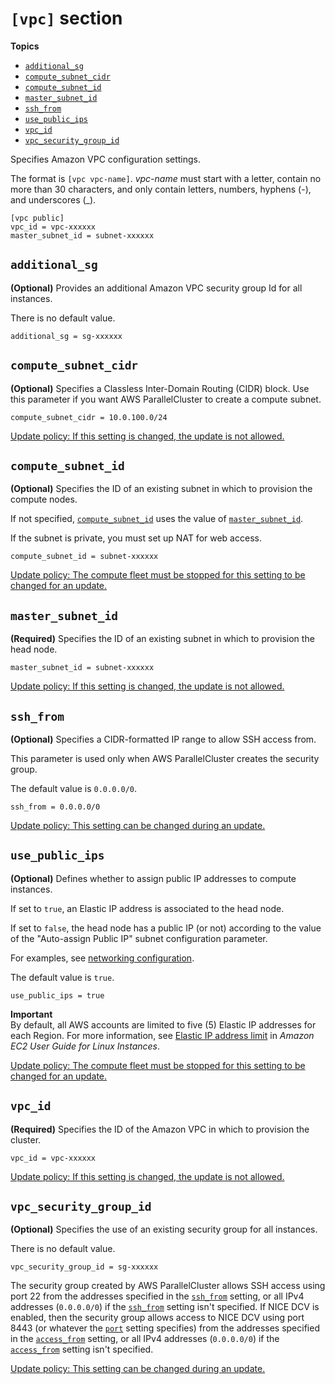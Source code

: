 # `[vpc]` section<a name="vpc-section"></a>

**Topics**
+ [`additional_sg`](#additional-sg)
+ [`compute_subnet_cidr`](#compute-subnet-cidr)
+ [`compute_subnet_id`](#compute-subnet-id)
+ [`master_subnet_id`](#master-subnet-id)
+ [`ssh_from`](#ssh-from)
+ [`use_public_ips`](#use-public-ips)
+ [`vpc_id`](#vpc-id)
+ [`vpc_security_group_id`](#vpc-security-group-id)

Specifies Amazon VPC configuration settings\.

The format is `[vpc vpc-name]`\. *vpc\-name* must start with a letter, contain no more than 30 characters, and only contain letters, numbers, hyphens \(\-\), and underscores \(\_\)\.

```
[vpc public]
vpc_id = vpc-xxxxxx
master_subnet_id = subnet-xxxxxx
```

## `additional_sg`<a name="additional-sg"></a>

**\(Optional\)** Provides an additional Amazon VPC security group Id for all instances\.

There is no default value\.

```
additional_sg = sg-xxxxxx
```

## `compute_subnet_cidr`<a name="compute-subnet-cidr"></a>

**\(Optional\)** Specifies a Classless Inter\-Domain Routing \(CIDR\) block\. Use this parameter if you want AWS ParallelCluster to create a compute subnet\.

```
compute_subnet_cidr = 10.0.100.0/24
```

[Update policy: If this setting is changed, the update is not allowed.](using-pcluster-update.md#update-policy-fail)

## `compute_subnet_id`<a name="compute-subnet-id"></a>

**\(Optional\)** Specifies the ID of an existing subnet in which to provision the compute nodes\.

If not specified, [`compute_subnet_id`](#compute-subnet-id) uses the value of [`master_subnet_id`](#master-subnet-id)\.

If the subnet is private, you must set up NAT for web access\.

```
compute_subnet_id = subnet-xxxxxx
```

[Update policy: The compute fleet must be stopped for this setting to be changed for an update.](using-pcluster-update.md#update-policy-compute-fleet)

## `master_subnet_id`<a name="master-subnet-id"></a>

**\(Required\)** Specifies the ID of an existing subnet in which to provision the head node\.

```
master_subnet_id = subnet-xxxxxx
```

[Update policy: If this setting is changed, the update is not allowed.](using-pcluster-update.md#update-policy-fail)

## `ssh_from`<a name="ssh-from"></a>

**\(Optional\)** Specifies a CIDR\-formatted IP range to allow SSH access from\.

This parameter is used only when AWS ParallelCluster creates the security group\.

The default value is `0.0.0.0/0`\.

```
ssh_from = 0.0.0.0/0
```

[Update policy: This setting can be changed during an update.](using-pcluster-update.md#update-policy-setting-supported)

## `use_public_ips`<a name="use-public-ips"></a>

**\(Optional\)** Defines whether to assign public IP addresses to compute instances\.

If set to `true`, an Elastic IP address is associated to the head node\.

If set to `false`, the head node has a public IP \(or not\) according to the value of the "Auto\-assign Public IP" subnet configuration parameter\.

For examples, see [networking configuration](networking.md)\.

The default value is `true`\.

```
use_public_ips = true
```

**Important**  
By default, all AWS accounts are limited to five \(5\) Elastic IP addresses for each Region\. For more information, see [Elastic IP address limit](https://docs.aws.amazon.com/AWSEC2/latest/UserGuide/elastic-ip-addresses-eip.html#using-instance-addressing-limit) in *Amazon EC2 User Guide for Linux Instances*\.

[Update policy: The compute fleet must be stopped for this setting to be changed for an update.](using-pcluster-update.md#update-policy-compute-fleet)

## `vpc_id`<a name="vpc-id"></a>

**\(Required\)** Specifies the ID of the Amazon VPC in which to provision the cluster\.

```
vpc_id = vpc-xxxxxx
```

[Update policy: If this setting is changed, the update is not allowed.](using-pcluster-update.md#update-policy-fail)

## `vpc_security_group_id`<a name="vpc-security-group-id"></a>

**\(Optional\)** Specifies the use of an existing security group for all instances\.

There is no default value\.

```
vpc_security_group_id = sg-xxxxxx
```

The security group created by AWS ParallelCluster allows SSH access using port 22 from the addresses specified in the [`ssh_from`](#ssh-from) setting, or all IPv4 addresses \(`0.0.0.0/0`\) if the [`ssh_from`](#ssh-from) setting isn't specified\. If NICE DCV is enabled, then the security group allows access to NICE DCV using port 8443 \(or whatever the [`port`](dcv-section.md#dcv-section-port) setting specifies\) from the addresses specified in the [`access_from`](dcv-section.md#dcv-section-access-from) setting, or all IPv4 addresses \(`0.0.0.0/0`\) if the [`access_from`](dcv-section.md#dcv-section-access-from) setting isn't specified\.

[Update policy: This setting can be changed during an update.](using-pcluster-update.md#update-policy-setting-supported)